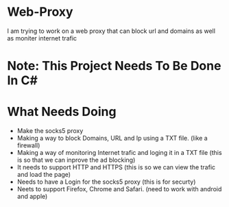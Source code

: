 # Web-Proxy

I am trying to work on a web proxy that can block url and domains as well
as moniter internet trafic

# Note: This Project Needs To Be Done In C#

# What Needs Doing

- Make the socks5 proxy
- Making a way to block Domains, URL and Ip using a TXT file. (like a firewall)
- Making a way of monitoring Internet trafic and loging it in a TXT file (this is so that we can inprove the ad blocking)
- It needs to support HTTP and HTTPS (this is so we can view the trafic and load the page)
- Needs to have a Login for the socks5 proxy (this is for securty)
- Neets to support Firefox, Chrome and Safari. (need to work with android and apple)
